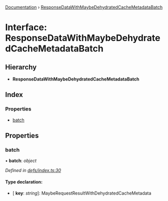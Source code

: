 [Documentation](../README.md) › [ResponseDataWithMaybeDehydratedCacheMetadataBatch](responsedatawithmaybedehydratedcachemetadatabatch.md)

# Interface: ResponseDataWithMaybeDehydratedCacheMetadataBatch

## Hierarchy

* **ResponseDataWithMaybeDehydratedCacheMetadataBatch**

## Index

### Properties

* [batch](responsedatawithmaybedehydratedcachemetadatabatch.md#batch)

## Properties

###  batch

• **batch**: *object*

*Defined in [defs/index.ts:30](https://github.com/badbatch/graphql-box/blob/27a200e/packages/server/src/defs/index.ts#L30)*

#### Type declaration:

* \[ **key**: *string*\]: MaybeRequestResultWithDehydratedCacheMetadata
